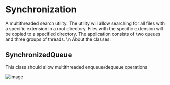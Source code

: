 # Synchronization
A multithreaded search utility.
The utility will allow searching for all files with a specific extension in a root directory.
Files with the specific extension will be copied to a specified directory.
The application consists of two queues and three groups of threads.
\n
About the classes:
## SynchronizedQueue
This class should allow multithreaded enqueue/dequeue operations


![image](https://user-images.githubusercontent.com/83717835/121573017-6d3d3900-ca2d-11eb-9b63-bf546b239383.png)

